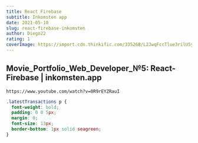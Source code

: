 ```yaml
---
title: React Firebase
subtitle: Inkomsten app
date: 2021-05-10
slug: react-firebase-inkomsten
author: Diego22
rating: 1
coverImage: https://import.cdn.thinkific.com/335268/L2JwqFccTlue3rilU5yK_react.jpg
---
```


## Movie_Portfolio_Web_Developer_№5: React-Firebase | inkomsten.app
``` link
https://www.youtube.com/watch?v=0R9rEYZRauI
```
``` css
.latestTransactions p {
  font-weight: bold;
  padding: 0 0 5px;
  margin: 0;
  font-size: 13px;
  border-bottom: 1px solid seagreen;
}
```
